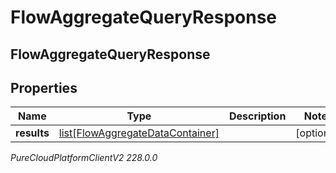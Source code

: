 # FlowAggregateQueryResponse

## FlowAggregateQueryResponse

## Properties

|Name | Type | Description | Notes|
|------------ | ------------- | ------------- | -------------|
| **results** | [list[FlowAggregateDataContainer]](FlowAggregateDataContainer) |  | [optional] |



_PureCloudPlatformClientV2 228.0.0_
